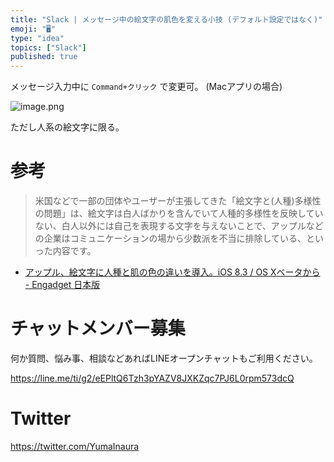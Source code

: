```yaml
---
title: "Slack | メッセージ中の絵文字の肌色を変える小技 (デフォルト設定ではなく)"
emoji: "🖥"
type: "idea"
topics: ["Slack"]
published: true
---
```


メッセージ入力中に `Command+クリック` で変更可。 (Macアプリの場合)

![image.png](https://qiita-image-store.s3.amazonaws.com/0/89618/1d70b3e8-5a42-00d2-a80f-4e917cb00708.png)

ただし人系の絵文字に限る。

# 参考

>米国などで一部の団体やユーザーが主張してきた「絵文字と(人種)多様性の問題」は、絵文字は白人ばかりを含んでいて人種的多様性を反映していない、白人以外には自己を表現する文字を与えないことで、アップルなどの企業はコミュニケーションの場から少数派を不当に排除している、といった内容です。

- [アップル、絵文字に人種と肌の色の違いを導入。iOS 8.3 / OS Xベータから - Engadget 日本版](https://japanese.engadget.com/2015/02/23/ios-8-3-os-x/)








<!-- Update From Qiita API -->

# チャットメンバー募集


何か質問、悩み事、相談などあればLINEオープンチャットもご利用ください。

https://line.me/ti/g2/eEPltQ6Tzh3pYAZV8JXKZqc7PJ6L0rpm573dcQ





# Twitter


https://twitter.com/YumaInaura


<!-- Update From Qiita API -->


